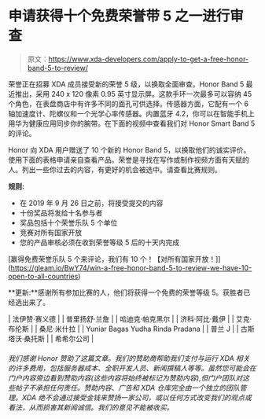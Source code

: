 # 申请获得十个免费荣誉带 5 之一进行审查

> 原文：<https://www.xda-developers.com/apply-to-get-a-free-honor-band-5-to-review/>

荣誉正在招募 XDA 成员接受新的荣誉 5 级，以换取全面审查。Honor Band 5 最近推出，采用 240 x 120 像素 0.95 英寸显示屏。这款手环一次最多可以容纳 45 个角色，在表盘商店中有许多不同的面孔可供选择。传感器方面，它配有一个 6 轴加速度计、陀螺仪和一个光学心率传感器。内置蓝牙 4.2，你可以在智能手机上用华为健康应用同步你的腕带。在下面的视频中查看我们对 Honor Smart Band 5 的评论。

Honor 向 XDA 用户赠送了 10 个新的 Honor Band 5，以换取他们的诚实评价。使用下面的表格申请亲自查看产品。荣誉是寻找在写作或制作视频方面有天赋的人。列出一些你过去的内容，有更好的机会被选中。请查看比赛规则。

**规则:**

*   在 2019 年 9 月 26 日之前，将接受提交的内容
*   十份奖品将发给十名参与者
*   奖品包括十个荣誉乐队 5 个单位
*   竞赛对所有国家开放
*   您的产品审核必须在收到荣誉等级 5 后的十天内完成

[赢得免费荣誉乐队 5 个来评论，我们有 10 个！【对所有国家开放！]](https://gleam.io/BwY74/win-a-free-honor-band-5-to-review-we-have-10-open-to-all-countries)

**更新:**感谢所有参加比赛的人，他们将获得一个免费的荣誉等级 5。获胜者已经选出来了。

| 法伊赞·赛义德 |
| 普里扬舒·兰詹 |
| 哈迪克·帕克黑尔 |
| 济科·阿比·戴伊 |
| 艾克·布伦斯 |
| 桑尼·米什拉 |
| Yuniar Bagas Yudha Rinda Pradana |
| 普兰 J |
| 古斯塔沃·桑托斯 |
| 希希尔公司 |

###### 我们感谢 Honor 赞助了这篇文章。我们的赞助商帮助我们支付与运行 XDA 相关的许多费用，包括服务器成本、全职开发人员、新闻撰稿人等等。虽然您可能会在门户内容旁边看到赞助内容(这些内容将始终被标记为赞助内容),但门户团队对这些帖子不承担任何责任。赞助内容、广告和 XDA 仓库完全由一个独立的团队管理。XDA 绝不会通过接受金钱来赞扬一家公司，或以任何方式改变我们的观点或看法，从而损害其新闻诚信。我们的意见不能被收买。